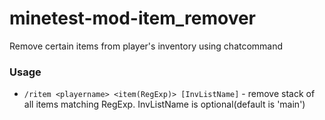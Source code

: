 # minetest-mod-item_remover
Remove certain items from player's inventory using chatcommand
### Usage
* `/ritem <playername> <item(RegExp)> [InvListName]` - remove stack of all items matching RegExp. InvListName is optional(default is 'main')
